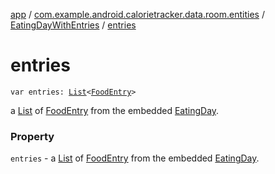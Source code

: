 [app](../../index.md) / [com.example.android.calorietracker.data.room.entities](../index.md) / [EatingDayWithEntries](index.md) / [entries](./entries.md)

# entries

`var entries: `[`List`](https://kotlinlang.org/api/latest/jvm/stdlib/kotlin.collections/-list/index.html)`<`[`FoodEntry`](../-food-entry/index.md)`>`

a [List](https://kotlinlang.org/api/latest/jvm/stdlib/kotlin.collections/-list/index.html) of [FoodEntry](../-food-entry/index.md) from the embedded [EatingDay](../-eating-day/index.md).

### Property

`entries` - a [List](https://kotlinlang.org/api/latest/jvm/stdlib/kotlin.collections/-list/index.html) of [FoodEntry](../-food-entry/index.md) from the embedded [EatingDay](../-eating-day/index.md).